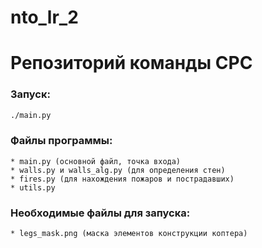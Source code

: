# nto_lr_2
# Репозиторий команды CPC

### Запуск:
```bash
./main.py
```


### Файлы программы:
    * main.py (основной файл, точка входа)
    * walls.py и walls_alg.py (для определения стен)
    * fires.py (для нахождения пожаров и пострадавших)  
    * utils.py
### Необходимые файлы для запуска:
    * legs_mask.png (маска элементов конструкции коптера)